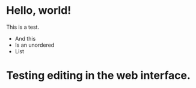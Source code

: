 # Hello, world!

This is a test.

- And this
- Is an unordered
- List

# Testing editing in the web interface.
